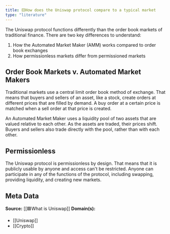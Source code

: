 ```yaml
---
title: 🟨How does the Uniswap protocol compare to a typical market
type: "literature"
---
```


The Uniswap protocol functions differently than the order book markets of traditional finance. There are two key differences to understand:

1. How the Automated Market Maker (AMM) works compared to order book exchanges
2. How permissionless markets differ from permissioned markets

## Order Book Markets v. Automated Market Makers

Traditional markets use a central limit order book method of exchange. That means that buyers and sellers of an asset, like a stock, create orders at different prices that are filled by demand. A buy order at a certain price is matched when a sell order at that price is created.

An Automated Market Maker uses a liquidity pool of two assets that are valued relative to each other. As the assets are traded, their prices shift. Buyers and sellers also trade directly with the pool, rather than with each other.

## Permissionless

The Uniswap protocol is permissionless by design. That means that it is publicly usable by anyone and access can't be restricted. Anyone can participate in any of the functions of the protocol, including swapping, providing liquidity, and creating new markets.

## Meta Data

**Source:** [[🟦What is Uniswap]]
**Domain(s):**
- [[Uniswap]]
- [[Crypto]]